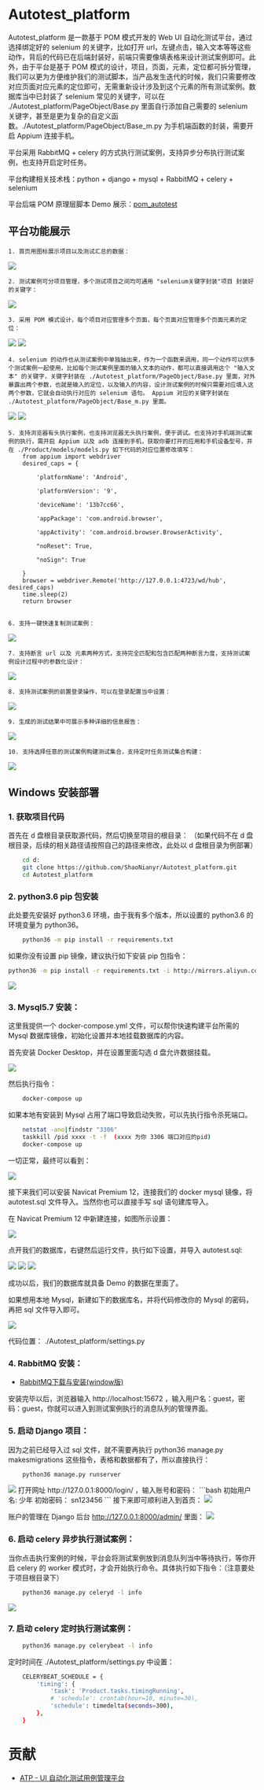 # Autotest_platform

Autotest_platform 是一款基于 POM 模式开发的 Web UI 自动化测试平台，通过选择绑定好的 selenium 的关键字，比如打开 url，左键点击，输入文本等等这些动作，背后的代码已在后端封装好，前端只需要像填表格来设计测试案例即可。此外，由于平台是基于 POM 模式的设计，项目，页面，元素，定位都可拆分管理，我们可以更为方便维护我们的测试脚本，当产品发生迭代的时候，我们只需要修改对应页面对应元素的定位即可，无需重新设计涉及到这个元素的所有测试案例。数据库当中已封装了 selenium 常见的关键字，可以在 ./Autotest_platform/PageObject/Base.py 里面自行添加自己需要的 selenium 关键字，甚至是更为复杂的自定义函数。./Autotest_platform/PageObject/Base_m.py 为手机端函数的封装，需要开启 Appium 连接手机。

平台采用 RabbitMQ + celery 的方式执行测试案例，支持异步分布执行测试案例，也支持开启定时任务。

平台构建相关技术栈：python + django + mysql + RabbitMQ + celery + selenium

平台后端 POM 原理层脚本 Demo 展示：[pom_autotest](https://github.com/ShaoNianyr/pom_autotest)

## 平台功能展示
    1. 首页用图标展示项目以及测试汇总的数据：

<img src="https://github.com/ShaoNianyr/Autotest_platform/blob/master/pictures/index.png">

    2. 测试案例可分项目管理，多个测试项目之间均可通用 "selenium关键字封装"项目 封装好的关键字：

<img src="https://github.com/ShaoNianyr/Autotest_platform/blob/master/pictures/projectManager.png">

    3. 采用 POM 模式设计，每个项目对应管理多个页面，每个页面对应管理多个页面元素的定位：

<img src="https://github.com/ShaoNianyr/Autotest_platform/blob/master/pictures/pageManager.png">
<img src="https://github.com/ShaoNianyr/Autotest_platform/blob/master/pictures/elementManager.png">

    4. selenium 的动作也从测试案例中单独抽出来，作为一个函数来调用，同一个动作可以供多个测试案例一起使用，比如每个测试案例里面的输入文本的动作，都可以直接调用这个 "输入文本" 的关键字，关键字封装在 ./Autotest_platform/PageObject/Base.py 里面，对外暴露出两个参数，也就是输入的定位，以及输入的内容，设计测试案例的时候只需要对应填入这两个参数，它就会自动执行对应的 selenium 语句。 Appium 对应的关键字封装在 ./Autotest_platform/PageObject/Base_m.py 里面。

<img src="https://github.com/ShaoNianyr/Autotest_platform/blob/master/pictures/seleniumManager.png">
<img src="https://github.com/ShaoNianyr/Autotest_platform/blob/master/pictures/setSelenium.png">

    5. 支持浏览器有头执行案例，也支持浏览器无头执行案例，便于调试。也支持对手机端测试案例的执行，需开启 Appium 以及 adb 连接到手机，获取你要打开的应用和手机设备型号，并在 ./Product/models/models.py 如下代码的对应位置修改填写：
        from appium import webdriver
        desired_caps = {

            'platformName': 'Android',

            'platformVersion': '9',

            'deviceName': '13b7cc66',

            'appPackage': 'com.android.browser',

            'appActivity': 'com.android.browser.BrowserActivity',

            "noReset": True,

            "noSign": True

        }
        browser = webdriver.Remote('http://127.0.0.1:4723/wd/hub', desired_caps)
        time.sleep(2)
        return browser


    6. 支持一键快速复制测试案例：

<img src="https://github.com/ShaoNianyr/Autotest_platform/blob/master/pictures/copyTesecase.png">

    7. 支持断言 url 以及 元素两种方式，支持完全匹配和包含匹配两种断言力度，支持测试案例设计过程中的参数化设计：

<img src="https://github.com/ShaoNianyr/Autotest_platform/blob/master/pictures/assertValue.png">

    8. 支持测试案例的前置登录操作，可以在登录配置当中设置：

<img src="https://github.com/ShaoNianyr/Autotest_platform/blob/master/pictures/loginSetting.png">

    9. 生成的测试结果中可展示多种详细的信息报告：

<img src="https://github.com/ShaoNianyr/Autotest_platform/blob/master/pictures/testReport.png">

    10. 支持选择任意的测试案例构建测试集合，支持定时任务测试集合构建：

<img src="https://github.com/ShaoNianyr/Autotest_platform/blob/master/pictures/timeSetting.png">

## Windows 安装部署

### 1. 获取项目代码

首先在 d 盘根目录获取源代码，然后切换至项目的根目录：
（如果代码不在 d 盘根目录，后续的相关路径请按照自己的路径来修改，此处以 d 盘根目录为例部署）

```bash
    cd d:
    git clone https://github.com/ShaoNianyr/Autotest_platform.git
    cd Autotest_platform
```
### 2. python3.6 pip 包安装
此处要先安装好 python3.6 环境，由于我有多个版本，所以设置的 python3.6 的环境变量为 python36。

```bash
    python36 -m pip install -r requirements.txt
```
如果你没有设置 pip 镜像，建议执行如下安装 pip 包指令：

```bash
python36 -m pip install -r requirements.txt -i http://mirrors.aliyun.com/pypi/simple/ --trusted-host mirrors.aliyun.com
```
<img src="https://github.com/ShaoNianyr/Autotest_platform/blob/master/pictures/installPyRequirements.png">

### 3. Mysql5.7 安装：
这里我提供一个 docker-compose.yml 文件，可以帮你快速构建平台所需的 Mysql 数据库镜像，初始化设置并本地挂载数据库的内容。

首先安装 Docker Desktop，并在设置里面勾选 d 盘允许数据挂载。

<img src="https://github.com/ShaoNianyr/Autotest_platform/blob/master/pictures/dockerSharedDrives.png">

然后执行指令：

```bash
    docker-compose up
```

如果本地有安装到 Mysql 占用了端口导致启动失败，可以先执行指令杀死端口。

```bash
    netstat -ano|findstr "3306" 
    taskkill /pid xxxx -t -f  (xxxx 为你 3306 端口对应的pid)
    docker-compose up
```

一切正常，最终可以看到：

<img src="https://github.com/ShaoNianyr/Autotest_platform/blob/master/pictures/dockerMysql.png">

接下来我们可以安装 Navicat Premium 12，连接我们的 docker mysql 镜像，将 autotest.sql 文件导入。当然你也可以直接手写 sql 语句建库导入。

在 Navicat Premium 12 中新建连接，如图所示设置：

<img src="https://github.com/ShaoNianyr/Autotest_platform/blob/master/pictures/linkDockerMysql.png">

点开我们的数据库，右键然后运行文件，执行如下设置，并导入 autotest.sql:

<img src="https://github.com/ShaoNianyr/Autotest_platform/blob/master/pictures/selectAutotestDatabase.png">
<img src="https://github.com/ShaoNianyr/Autotest_platform/blob/master/pictures/runSqlFile.png">
<img src="https://github.com/ShaoNianyr/Autotest_platform/blob/master/pictures/runSqlFileSetting.png">

成功以后，我们的数据库就具备 Demo 的数据在里面了。

如果想用本地 Mysql，新建如下的数据库名，并将代码修改你的 Mysql 的密码，再把 sql 文件导入即可。

<img src="https://github.com/ShaoNianyr/Autotest_platform/blob/master/pictures/djangoSettingDatabase.png">

代码位置： ./Autotest_platform/settings.py

### 4. RabbitMQ 安装：
-   [RabbitMQ下载与安装(window版)](https://www.jianshu.com/p/3d43561bb3ee)

安装完毕以后，浏览器输入 http://localhost:15672 ，输入用户名：guest，密码：guest，你就可以进入到测试案例执行的消息队列的管理界面。

### 5. 启动 Django 项目：

因为之前已经导入过 sql 文件，就不需要再执行 python36 manage.py makesmigrations 这些指令，表格和数据都有了，所以直接执行：
```bash
    python36 manage.py runserver
```
<img src="https://github.com/ShaoNianyr/Autotest_platform/blob/master/pictures/loginPage.png">
打开网址 http://127.0.0.1:8000/login/ ，输入账号和密码：
```bash
    初始用户名: 少年
    初始密码： sn123456
```
接下来即可顺利进入到首页：
<img src="https://github.com/ShaoNianyr/Autotest_platform/blob/master/pictures/index.png">

账户的管理在 Django 后台 http://127.0.0.1:8000/admin/ 里面：
<img src="https://github.com/ShaoNianyr/Autotest_platform/blob/master/pictures/djangoUsersManager.png">

### 6. 启动 celery 异步执行测试案例：

当你点击执行案例的时候，平台会将测试案例放到消息队列当中等待执行，等你开启 celery 的 worker 模式时，才会开始执行命令。具体执行如下指令：（注意要处于项目根目录下）
```bash
    python36 manage.py celeryd -l info
```
<img src="https://github.com/ShaoNianyr/Autotest_platform/blob/master/pictures/runCelery.png">

### 7. 启动 celery 定时执行测试案例：
```bash
    python36 manage.py celerybeat -l info 
```
定时时间在 ./Autotest_platform/settings.py 中设置：
```bash
    CELERYBEAT_SCHEDULE = {
        'timing': {
            'task': 'Product.tasks.timingRunning',
            # 'schedule': crontab(hour=10, minute=30),
            'schedule': timedelta(seconds=300),
        },
    }
```

# 贡献

-   [ATP - UI 自动化测试用例管理平台](https://testerhome.com/topics/14676)